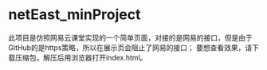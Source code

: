 # netEast_minProject
此项目是仿照网易云课堂实现的一个简单页面，对接的是网易的接口，但是由于GitHub的是https策略，所以在展示页会阻止了网易的接口；
要想查看效果，请下载压缩包，解压后用浏览器打开index.html。

